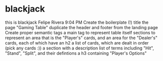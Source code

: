 # blackjack
this is blackjack 
Felipe Rivera
  9:04 PM
Create the boilerplate (!)
title the page "Gaming Table"
duplicate the header and footer from the landing page
Create proper semantic tags
a main tag to represent table itself
sections to represent an area that is the "Player's" cards, and an area for the "Dealer's" cards, each of which have
an h2
a list of cards, which are dealt in order (pick any cards :))
a section with
a description list of terms including "Hit", "Stand", "Split", and their defintions
a h3 containing "Player's Options"